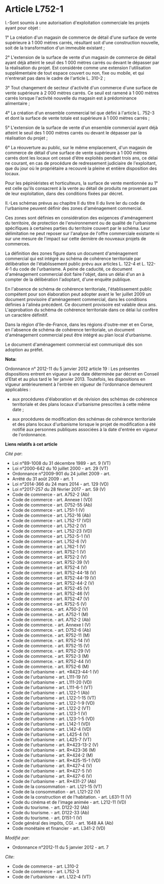 # Article L752-1

I.-Sont soumis à une autorisation d'exploitation commerciale les projets ayant pour objet : 

1° La création d'un magasin de commerce de détail d'une surface de vente supérieure à 1 000 mètres carrés, résultant soit
d'une construction nouvelle, soit de la transformation d'un immeuble existant ; 

2° L'extension de la surface de vente d'un magasin de commerce de détail ayant déjà atteint le seuil des 1 000 mètres carrés
ou devant le dépasser par la réalisation du projet. Est considérée comme une extension l'utilisation supplémentaire de tout
espace couvert ou non, fixe ou mobile, et qui n'entrerait pas dans le cadre de l'article L. 310-2 ; 

3° Tout changement de secteur d'activité d'un commerce d'une surface de vente supérieure à 2 000 mètres carrés. Ce seuil est
ramené à 1 000 mètres carrés lorsque l'activité nouvelle du magasin est à prédominance alimentaire ; 

4° La création d'un ensemble commercial tel que défini à l'article L. 752-3 et dont la surface de vente totale est supérieure
à 1 000 mètres carrés ; 

5° L'extension de la surface de vente d'un ensemble commercial ayant déjà atteint le seuil des 1 000 mètres carrés ou devant
le dépasser par la réalisation du projet ; 

6° La réouverture au public, sur le même emplacement, d'un magasin de commerce de détail d'une surface de vente supérieure à
1 000 mètres carrés dont les locaux ont cessé d'être exploités pendant trois ans, ce délai ne courant, en cas de procédure de
redressement judiciaire de l'exploitant, que du jour où le propriétaire a recouvré la pleine et entière disposition des
locaux. 

Pour les pépiniéristes et horticulteurs, la surface de vente mentionnée au 1° est celle qu'ils consacrent à la vente au
détail de produits ne provenant pas de leur exploitation, dans des conditions fixées par décret.

II.-Les schémas prévus au chapitre II du titre II du livre Ier du code de l'urbanisme peuvent définir des zones d'aménagement
commercial. 

Ces zones sont définies en considération des exigences d'aménagement du territoire, de protection de l'environnement ou de
qualité de l'urbanisme spécifiques à certaines parties du territoire couvert par le schéma. Leur délimitation ne peut reposer
sur l'analyse de l'offre commerciale existante ni sur une mesure de l'impact sur cette dernière de nouveaux projets de
commerces. 

La définition des zones figure dans un document d'aménagement commercial qui est intégré au schéma de cohérence territoriale
par délibération de l'établissement public prévu aux articles L. 122-4 et L. 122-4-1 du code de l'urbanisme. A peine de
caducité, ce document d'aménagement commercial doit faire l'objet, dans un délai d'un an à compter de la délibération
l'adoptant, d'une enquête publique. 

En l'absence de schéma de cohérence territoriale, l'établissement public compétent pour son élaboration peut adopter avant le
1er juillet 2009 un document provisoire d'aménagement commercial, dans les conditions définies à l'alinéa précédent. Ce
document provisoire est valable deux ans. L'approbation du schéma de cohérence territoriale dans ce délai lui confère un
caractère définitif. 

Dans la région d'Ile-de-France, dans les régions d'outre-mer et en Corse, en l'absence de schéma de cohérence territoriale,
un document d'aménagement commercial peut être intégré au plan local d'urbanisme. 

Le document d'aménagement commercial est communiqué dès son adoption au préfet.

**Nota:**

Ordonnance n° 2012-11 du 5 janvier 2012 article 19 : Les présentes dispositions entrent en vigueur à une date déterminée par
décret en Conseil d'Etat et au plus tard le 1er janvier 2013. Toutefois, les dispositions en vigueur antérieurement à
l'entrée en vigueur de l'ordonnance demeurent applicables :

- aux procédures d'élaboration et de révision des schémas de cohérence territoriale et des plans locaux d'urbanisme
prescrites à cette même date ;

- aux procédures de modification des schémas de cohérence territoriale et des plans locaux d'urbanisme lorsque le projet de
modification a été notifié aux personnes publiques associées à la date d'entrée en vigueur de l'ordonnance.

**Liens relatifs à cet article**

_Cité par_:

  - Loi n°89-1008 du 31 décembre 1989 - art. 9 (VT)
  - Loi n°2000-642 du 10 juillet 2000 - art. 29 (VT)
  - Ordonnance n°2009-901 du 24 juillet 2009 - art.
  - Arrêté du 31 août 2009 - art. 1
  - Loi n°2014-366 du 24 mars 2014 - art. 129 (VD)
  - Loi n°2017-257 du 28 février 2017 - art. 59 (V)
  - Code de commerce - art. A752-2 (Ab)
  - Code de commerce - art. Annexe I (VD)
  - Code de commerce - art. D752-55 (Ab)
  - Code de commerce - art. L751-1 (V)
  - Code de commerce - art. L752-16 (Ab)
  - Code de commerce - art. L752-17 (VD)
  - Code de commerce - art. L752-2 (V)
  - Code de commerce - art. L752-23 (VD)
  - Code de commerce - art. L752-5-1 (V)
  - Code de commerce - art. L752-6 (V)
  - Code de commerce - art. L762-1 (V)
  - Code de commerce - art. R752-1 (V)
  - Code de commerce - art. R752-2 (V)
  - Code de commerce - art. R752-39 (V)
  - Code de commerce - art. R752-4 (V)
  - Code de commerce - art. R752-44-18 (V)
  - Code de commerce - art. R752-44-19 (V)
  - Code de commerce - art. R752-44-2 (V)
  - Code de commerce - art. R752-45 (V)
  - Code de commerce - art. R752-46 (V)
  - Code de commerce - art. R752-47 (V)
  - Code de commerce - art. R752-5 (V)
  - Code de commerce. - art. A750-2 (V)
  - Code de commerce. - art. A752-1 (M)
  - Code de commerce. - art. A752-2 (Ab)
  - Code de commerce. - art. Annexe I (V)
  - Code de commerce. - art. D752-6 (Ab)
  - Code de commerce. - art. R752-11 (M)
  - Code de commerce. - art. R752-14 (V)
  - Code de commerce. - art. R752-15 (V)
  - Code de commerce. - art. R752-29 (V)
  - Code de commerce. - art. R752-3 (M)
  - Code de commerce. - art. R752-44 (V)
  - Code de commerce. - art. R752-6 (M)
  - Code de l'urbanisme - art. *R423-44-1 (V)
  - Code de l'urbanisme - art. L111-19 (V)
  - Code de l'urbanisme - art. L111-20 (VD)
  - Code de l'urbanisme - art. L111-6-1 (VT)
  - Code de l'urbanisme - art. L122-1 (Ab)
  - Code de l'urbanisme - art. L122-1-15 (VT)
  - Code de l'urbanisme - art. L122-1-9 (VD)
  - Code de l'urbanisme - art. L122-2 (VT)
  - Code de l'urbanisme - art. L123-1 (V)
  - Code de l'urbanisme - art. L123-1-5 (VD)
  - Code de l'urbanisme - art. L142-1 (VD)
  - Code de l'urbanisme - art. L142-4 (VD)
  - Code de l'urbanisme - art. L425-4 (V)
  - Code de l'urbanisme - art. L425-7 (VT)
  - Code de l'urbanisme - art. R*423-13-2 (V)
  - Code de l'urbanisme - art. R*423-36 (M)
  - Code de l'urbanisme - art. R*424-2 (M)
  - Code de l'urbanisme - art. R*425-15-1 (VD)
  - Code de l'urbanisme - art. R*427-4 (V)
  - Code de l'urbanisme - art. R*427-5 (V)
  - Code de l'urbanisme - art. R*427-6 (V)
  - Code de l'urbanisme - art. R*431-27 (Ab)
  - Code de la consommation - art. L121-15 (VT)
  - Code de la consommation - art. L121-22 (V)
  - Code de la construction et de l'habitation. - art. L631-11 (V)
  - Code du cinéma et de l'image animée - art. L212-11 (VD)
  - Code du tourisme. - art. D122-32 (Ab)
  - Code du tourisme. - art. D122-33 (Ab)
  - Code du tourisme. - art. D151-1 (V)
  - Code général des impôts, CGI. - art. 1648 AA (Ab)
  - Code monétaire et financier - art. L341-2 (VD)

_Modifié par_:

  - Ordonnance n°2012-11 du 5 janvier 2012 - art. 7

_Cite_:

  - Code de commerce - art. L310-2
  - Code de commerce - art. L752-3
  - Code de l'urbanisme - art. L122-4 (VT)
